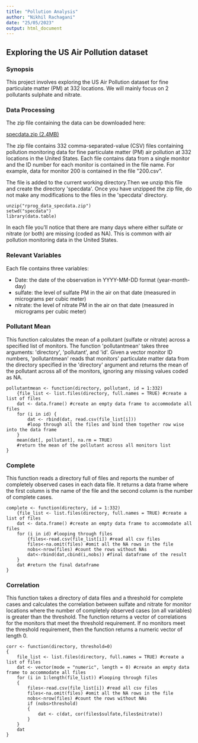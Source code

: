 ```yaml
---
title: "Pollution Analysis"
author: "Nikhil Rachagani"
date: "25/05/2023"
output: html_document
---
```

## Exploring the US Air Pollution dataset
### Synopsis
This project involves exploring the US Air Pollution dataset for fine particulate matter (PM) at 332 locations. We will mainly focus on 2 pollutants sulphate and nitrate.

### Data Processing
The zip file containing the data can be downloaded here:

[specdata.zip (2.4MB)](https://d396qusza40orc.cloudfront.net/rprog%2Fdata%2Fspecdata.zip)

The zip file contains 332 comma-separated-value (CSV) files containing pollution monitoring data for fine particulate matter (PM) air pollution at 332 locations in the United States. Each file contains data from a single monitor and the ID number for each monitor is contained in the file name. For example, data for monitor 200 is contained in the file "200.csv". 

The file is added to the current working directory.Then we unzip this file and create the directory 'specdata'. Once you have unzipped the zip file, do not make any modifications to the files in the 'specdata' directory. 

```{r ,results='hide'}
unzip("rprog_data_specdata.zip")
setwd("specdata")
library(data.table)
```

In each file you'll notice that there are many days where either sulfate or nitrate (or both) are missing (coded as NA). This is common with air pollution monitoring data in the United States.

### Relevant Variables
Each file contains three variables:

- Date: the date of the observation in YYYY-MM-DD format (year-month-day)
- sulfate: the level of sulfate PM in the air on that date (measured in micrograms per cubic meter)
- nitrate: the level of nitrate PM in the air on that date (measured in micrograms per cubic meter)

### Pollutant Mean
This function calculates the mean of a pollutant (sulfate or nitrate) across a specified list of monitors. The function 'pollutantmean' takes three arguments: 'directory', 'pollutant', and 'id'. Given a vector monitor ID numbers, 'pollutantmean' reads that monitors' particulate matter data from the directory specified in the 'directory' argument and returns the mean of the pollutant across all of the monitors, ignoring any missing values coded as NA. 

```{r ,results='hide'}
pollutantmean <- function(directory, pollutant, id = 1:332)
    {file_list <- list.files(directory, full.names = TRUE) #create a list of files
    dat <- data.frame() #create an empty data frame to accommodate all files
    for (i in id) {
        dat <- rbind(dat, read.csv(file_list[i]))
        #loop through all the files and bind them together row wise into the data frame
    }
    mean(dat[, pollutant], na.rm = TRUE)
    #return the mean of the pollutant across all monitors list
}
```

### Complete
This function reads a directory full of files and reports the number of completely observed cases in each data file. It returns a data frame where the first column is the name of the file and the second column is the number of complete cases. 
```{r, results='hide'}
complete <- function(directory, id = 1:332)
    {file_list <- list.files(directory, full.names = TRUE) #create a list of files
    dat <- data.frame() #create an empty data frame to accommodate all files
    for (i in id) #looping through files
        {files<-read.csv(file_list[i]) #read all csv files
        files<-na.omit(files) #omit all the NA rows in the file
        nobs<-nrow(files) #count the rows without NAs
        dat<-rbind(dat,cbind(i,nobs)) #final dataframe of the result
    }
    dat #return the final dataframe
}
```
### Correlation
This function takes a directory of data files and a threshold for complete cases and calculates the correlation between sulfate and nitrate for monitor locations where the number of completely observed cases (on all variables) is greater than the threshold. The function returns a vector of correlations for the monitors that meet the threshold requirement. If no monitors meet the threshold requirement, then the function returns a numeric vector of length 0.
```{r,results='hide'}
corr <- function(directory, threshold=0)
{
    file_list <- list.files(directory, full.names = TRUE) #create a list of files
    dat <- vector(mode = "numeric", length = 0) #create an empty data frame to accommodate all files
    for (i in 1:length(file_list)) #looping through files
    {
        files<-read.csv(file_list[i]) #read all csv files
        files<-na.omit(files) #omit all the NA rows in the file
        nobs<-nrow(files) #count the rows without NAs
        if (nobs>threshold)
        {
            dat <- c(dat, cor(files$sulfate,files$nitrate))
        }
    }
    dat
}
    
```

